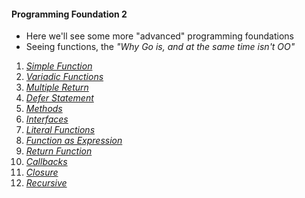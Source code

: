 #### Programming Foundation 2
- Here we'll see some more "advanced" programming foundations
- Seeing functions, the _"Why Go is, and at the same time isn't OO"_
1. [_Simple Function_](https://github.com/rafaelbreno/go4noobs/tree/master/04_programming_foundations_2/01_simple_function)
02. [_Variadic Functions_](https://github.com/rafaelbreno/go4noobs/tree/master/04_programming_foundations_2/02_variadic_functions)
03. [_Multiple Return_](https://github.com/rafaelbreno/go4noobs/tree/master/04_programming_foundations_2/03_multiple_return)
04. [_Defer Statement_](https://github.com/rafaelbreno/go4noobs/tree/master/04_programming_foundations_2/04_defer_statement)
05. [_Methods_](https://github.com/rafaelbreno/go4noobs/tree/master/04_programming_foundations_2/05_methods)
06. [_Interfaces_](https://github.com/rafaelbreno/go4noobs/tree/master/04_programming_foundations_2/06_interfaces)
07. [_Literal Functions_](https://github.com/rafaelbreno/go4noobs/tree/master/04_programming_foundations_2/07_literal_funcs)
08. [_Function as Expression_](https://github.com/rafaelbreno/go4noobs/tree/master/04_programming_foundations_2/08_func_as_exp)
09. [_Return Function_](https://github.com/rafaelbreno/go4noobs/tree/master/04_programming_foundations_2/09_return_func)
10. [_Callbacks_](https://github.com/rafaelbreno/go4noobs/tree/master/04_programming_foundations_2/10_callbacks)
11. [_Closure_](https://github.com/rafaelbreno/go4noobs/tree/master/04_programming_foundations_2/11_closure)
12. [_Recursive_](https://github.com/rafaelbreno/go4noobs/tree/master/04_programming_foundations_2/12_recursive)